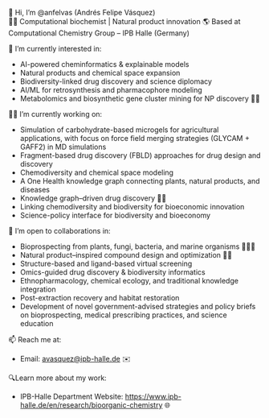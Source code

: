 👋 Hi, I’m @anfelvas (Andrés Felipe Vásquez)  
🧪🌱  Computational biochemist | Natural product innovation 
🌎 Based at Computational Chemistry Group – IPB Halle (Germany) 

👀 I’m currently interested in:
- AI-powered cheminformatics & explainable models
- Natural products and chemical space expansion
- Biodiversity-linked drug discovery and science diplomacy
- AI/ML for retrosynthesis and pharmacophore modeling
- Metabolomics and biosynthetic gene cluster mining for NP discovery 🔬🧬

📖🧬 I’m currently working on:
- Simulation of carbohydrate-based microgels for agricultural applications, with focus on force field merging strategies (GLYCAM + GAFF2) in MD simulations
- Fragment-based drug discovery (FBLD) approaches for drug design and discovery
- Chemodiversity and chemical space modeling
- A One Health knowledge graph connecting plants, natural products, and diseases
- Knowledge graph–driven drug discovery 🧠🔗
- Linking chemodiversity and biodiversity for bioeconomic innovation
- Science-policy interface for biodiversity and bioeconomy  

🤝 I’m open to collaborations in:
- Bioprospecting from plants, fungi, bacteria, and marine organisms 🌿🧫🌊
- Natural product–inspired compound design and optimization 💊🧪
- Structure-based and ligand-based virtual screening
- Omics-guided drug discovery & biodiversity informatics
- Ethnopharmacology, chemical ecology, and traditional knowledge integration
- Post-extraction recovery and habitat restoration
- Development of novel government-advised strategies and policy briefs on bioprospecting, medical prescribing practices, and science education

📫 Reach me at:  
- Email: avasquez@ipb-halle.de ✉️ 

🔍Learn more about my work:
- IPB-Halle Department Website: https://www.ipb-halle.de/en/research/bioorganic-chemistry 🌐 



<!---
anfelvas/anfelvas is a ✨ special ✨ repository because its `README.md` (this file) appears on your GitHub profile.
You can click the Preview link to take a look at your changes.
--->
